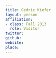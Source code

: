 ```yaml
---
title: Cedric Kiefer
layout: person
affiliation:
- class: Fall 2013
  role: Visitor
twitter:
github:
website:
place:
---
```

